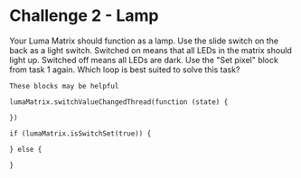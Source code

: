 # Challenge 2 - Lamp

Your Luma Matrix should function as a lamp. Use the slide switch on the back as a light switch. Switched on means that all LEDs in the matrix should light up. Switched off means all LEDs are dark. Use the "Set pixel" block from task 1 again. Which loop is best suited to solve this task?

```admonish tip
These blocks may be helpful
```

```blocks
lumaMatrix.switchValueChangedThread(function (state) {
	
})

if (lumaMatrix.isSwitchSet(true)) {
	
} else {
	
}
```






<script src="https://makecode.com/gh-pages-embed.js"></script><script>makeCodeRender("https://makecode.microbit.org/", "ines-hpmm/pxt-luma-matrix");</script>
